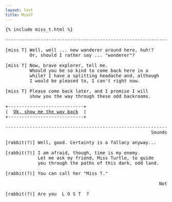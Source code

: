 ```yaml
---
layout: lost
title: MissT
---
```

<pre>
{% include miss_t.html %}

-----------------------------------------------------------------------

[miss T] Well, well ... new wanderer around here, huh!?                
         Or, should I rather say ... "wonderer"?                       
         
[miss T] Now, brave explorer, tell me.                                 
         Whould you be so kind to come back here in a                  
         while? I have a splitting headache and, although              
         I would be pleased to, I can't right now.                     

[miss T] Please come back later, and I promise I will                  
         show you the way through these odd backrooms.                 

+----------------------------+
|  <a href="/index.html">Ok, show me the way back</a>  |
+----------------------------+

-----------------------------------------------------------------------
                                                      Sounds good [you]

[rabbit(?)] Well, good. Certainty is a fallacy anyway...               

[rabbit(?)] I am afraid, though, time is my enemy.                     
            Let me ask my friend, Miss Turtle, to guide                
            you through the paths of this dark, odd land.  

[rabbit(?)] You can call her "Miss T."                                 

                                                         Not sure [you]

[rabbit(?)] Are you  L O S T  ?                                        

</pre>